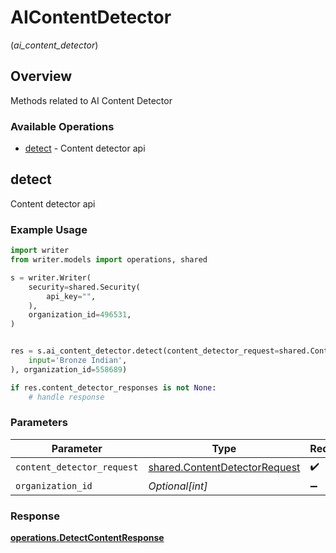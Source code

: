 # AIContentDetector
(*ai_content_detector*)

## Overview

Methods related to AI Content Detector

### Available Operations

* [detect](#detect) - Content detector api

## detect

Content detector api

### Example Usage

```python
import writer
from writer.models import operations, shared

s = writer.Writer(
    security=shared.Security(
        api_key="",
    ),
    organization_id=496531,
)


res = s.ai_content_detector.detect(content_detector_request=shared.ContentDetectorRequest(
    input='Bronze Indian',
), organization_id=558689)

if res.content_detector_responses is not None:
    # handle response
```

### Parameters

| Parameter                                                                      | Type                                                                           | Required                                                                       | Description                                                                    |
| ------------------------------------------------------------------------------ | ------------------------------------------------------------------------------ | ------------------------------------------------------------------------------ | ------------------------------------------------------------------------------ |
| `content_detector_request`                                                     | [shared.ContentDetectorRequest](../../models/shared/contentdetectorrequest.md) | :heavy_check_mark:                                                             | N/A                                                                            |
| `organization_id`                                                              | *Optional[int]*                                                                | :heavy_minus_sign:                                                             | N/A                                                                            |


### Response

**[operations.DetectContentResponse](../../models/operations/detectcontentresponse.md)**

